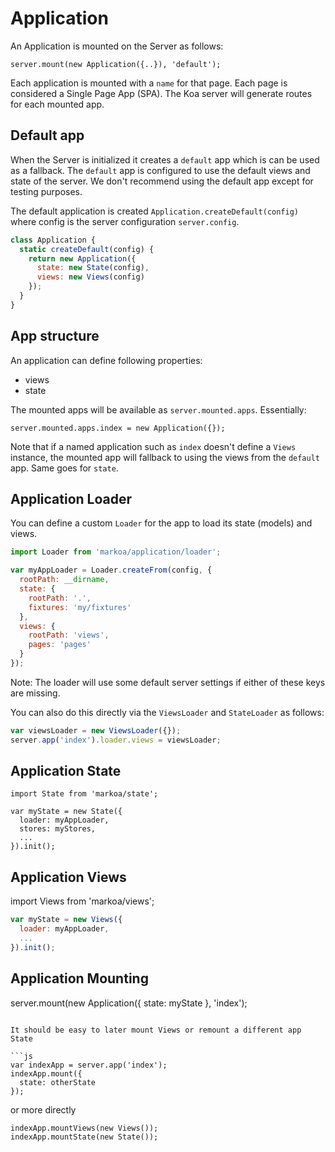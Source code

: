 # Application

An Application is mounted on the Server as follows:

`server.mount(new Application({..}), 'default');`

Each application is mounted with a `name` for that page. Each page is considered a Single Page App (SPA).
The Koa server will generate routes for each mounted app.

## Default app

When the Server is initialized it creates a `default` app which is can be used as a fallback.
The `default` app is configured to use the default views and state of the server.
We don't recommend using the default app except for testing purposes.

The default application is created `Application.createDefault(config)` where config is the server configuration `server.config`.

```js
class Application {
  static createDefault(config) {
    return new Application({
      state: new State(config),
      views: new Views(config)
    });
  }
}
```

## App structure

An application can define following properties:
- views
- state

The mounted apps will be available as `server.mounted.apps`.
Essentially:

`server.mounted.apps.index = new Application({});`

Note that if a named application such as `index` doesn't define a `Views` instance, the mounted app will fallback to using the views from the `default` app. Same goes for `state`.

## Application Loader

You can define a custom `Loader` for the app to load its state (models) and views.

```js
import Loader from 'markoa/application/loader';

var myAppLoader = Loader.createFrom(config, {
  rootPath: __dirname,
  state: {
    rootPath: '.',
    fixtures: 'my/fixtures'
  },
  views: {
    rootPath: 'views',
    pages: 'pages'
  }
});
```

Note: The loader will use some default server settings if either of these keys are missing.

You can also do this directly via the `ViewsLoader` and `StateLoader` as follows:

```js
var viewsLoader = new ViewsLoader({});
server.app('index').loader.views = viewsLoader;
```

## Application State

```
import State from 'markoa/state';

var myState = new State({
  loader: myAppLoader,
  stores: myStores,
  ...
}).init();
```

## Application Views

import Views from 'markoa/views';

```js
var myState = new Views({
  loader: myAppLoader,
  ...
}).init();
```

## Application Mounting

server.mount(new Application({
  state: myState
}, 'index');
```

It should be easy to later mount Views or remount a different app State

```js
var indexApp = server.app('index');
indexApp.mount({
  state: otherState
});
```

or more directly

```
indexApp.mountViews(new Views());
indexApp.mountState(new State());
```







